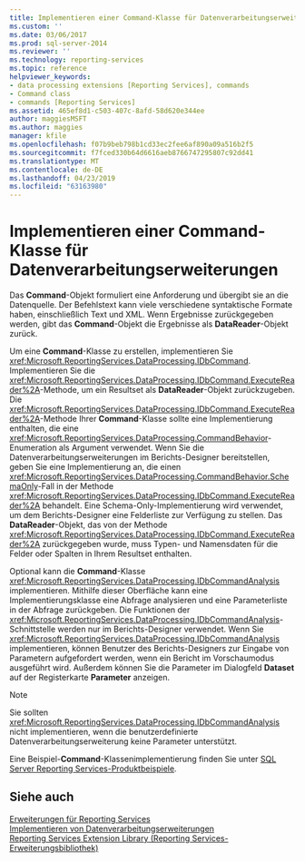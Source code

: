 ```yaml
---
title: Implementieren einer Command-Klasse für Datenverarbeitungserweiterungen | Microsoft-Dokumentation
ms.custom: ''
ms.date: 03/06/2017
ms.prod: sql-server-2014
ms.reviewer: ''
ms.technology: reporting-services
ms.topic: reference
helpviewer_keywords:
- data processing extensions [Reporting Services], commands
- Command class
- commands [Reporting Services]
ms.assetid: 465ef8d1-c503-407c-8afd-58d620e344ee
author: maggiesMSFT
ms.author: maggies
manager: kfile
ms.openlocfilehash: f07b9beb798b1cd33ec2fee6af890a09a516b2f5
ms.sourcegitcommit: f7fced330b64d6616aeb8766747295807c92dd41
ms.translationtype: MT
ms.contentlocale: de-DE
ms.lasthandoff: 04/23/2019
ms.locfileid: "63163980"
---
```

# <a name="implementing-a-command-class-for-a-data-processing-extension"></a>Implementieren einer Command-Klasse für Datenverarbeitungserweiterungen
  Das **Command**-Objekt formuliert eine Anforderung und übergibt sie an die Datenquelle. Der Befehlstext kann viele verschiedene syntaktische Formate haben, einschließlich Text und XML. Wenn Ergebnisse zurückgegeben werden, gibt das **Command**-Objekt die Ergebnisse als **DataReader**-Objekt zurück.  
  
 Um eine **Command**-Klasse zu erstellen, implementieren Sie <xref:Microsoft.ReportingServices.DataProcessing.IDbCommand>. Implementieren Sie die <xref:Microsoft.ReportingServices.DataProcessing.IDbCommand.ExecuteReader%2A>-Methode, um ein Resultset als **DataReader**-Objekt zurückzugeben. Die <xref:Microsoft.ReportingServices.DataProcessing.IDbCommand.ExecuteReader%2A>-Methode Ihrer **Command**-Klasse sollte eine Implementierung enthalten, die eine <xref:Microsoft.ReportingServices.DataProcessing.CommandBehavior>-Enumeration als Argument verwendet. Wenn Sie die Datenverarbeitungserweiterungen im Berichts-Designer bereitstellen, geben Sie eine Implementierung an, die einen <xref:Microsoft.ReportingServices.DataProcessing.CommandBehavior.SchemaOnly>-Fall in der Methode <xref:Microsoft.ReportingServices.DataProcessing.IDbCommand.ExecuteReader%2A> behandelt. Eine Schema-Only-Implementierung wird verwendet, um dem Berichts-Designer eine Felderliste zur Verfügung zu stellen. Das **DataReader**-Objekt, das von der Methode <xref:Microsoft.ReportingServices.DataProcessing.IDbCommand.ExecuteReader%2A> zurückgegeben wurde, muss Typen- und Namensdaten für die Felder oder Spalten in Ihrem Resultset enthalten.  
  
 Optional kann die **Command**-Klasse <xref:Microsoft.ReportingServices.DataProcessing.IDbCommandAnalysis> implementieren. Mithilfe dieser Oberfläche kann eine Implementierungsklasse eine Abfrage analysieren und eine Parameterliste in der Abfrage zurückgeben. Die Funktionen der <xref:Microsoft.ReportingServices.DataProcessing.IDbCommandAnalysis>-Schnittstelle werden nur im Berichts-Designer verwendet. Wenn Sie <xref:Microsoft.ReportingServices.DataProcessing.IDbCommandAnalysis> implementieren, können Benutzer des Berichts-Designers zur Eingabe von Parametern aufgefordert werden, wenn ein Bericht im Vorschaumodus ausgeführt wird. Außerdem können Sie die Parameter im Dialogfeld **Dataset** auf der Registerkarte **Parameter** anzeigen.  
  
> [!NOTE]  
>  Sie sollten <xref:Microsoft.ReportingServices.DataProcessing.IDbCommandAnalysis> nicht implementieren, wenn die benutzerdefinierte Datenverarbeitungserweiterung keine Parameter unterstützt.  
  
 Eine Beispiel-**Command**-Klassenimplementierung finden Sie unter [SQL Server Reporting Services-Produktbeispiele](https://go.microsoft.com/fwlink/?LinkId=177889).  
  
## <a name="see-also"></a>Siehe auch  
 [Erweiterungen für Reporting Services](../reporting-services-extensions.md)   
 [Implementieren von Datenverarbeitungserweiterungen](implementing-a-data-processing-extension.md)   
 [Reporting Services Extension Library (Reporting Services-Erweiterungsbibliothek)](../reporting-services-extension-library.md)  
  
  
